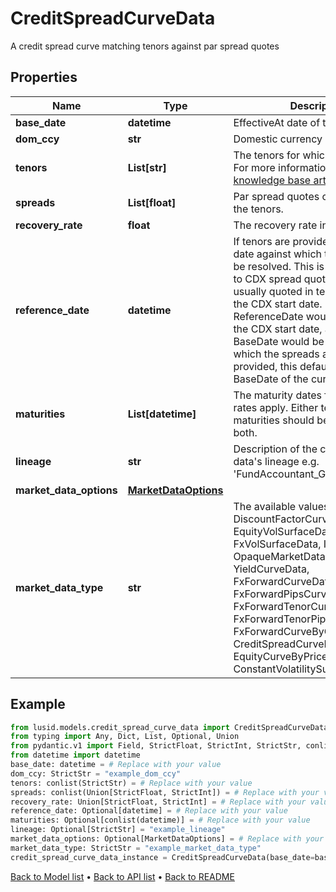 # CreditSpreadCurveData

A credit spread curve matching tenors against par spread quotes
## Properties
Name | Type | Description | Notes
------------ | ------------- | ------------- | -------------
**base_date** | **datetime** | EffectiveAt date of the quoted rates | 
**dom_ccy** | **str** | Domestic currency of the curve | 
**tenors** | **List[str]** | The tenors for which the rates apply For more information on tenors, see [knowledge base article KA-02097](https://support.lusid.com/knowledgebase/article/KA-02097) | 
**spreads** | **List[float]** | Par spread quotes corresponding to the tenors. | 
**recovery_rate** | **float** | The recovery rate in default. | 
**reference_date** | **datetime** | If tenors are provided, this is the date against which the tenors will be resolved. This is of importance to CDX spread quotes, which are usually quoted in tenors relative to the CDX start date. In this case, the ReferenceDate would be equal to the CDX start date, and the BaseDate would be the date for which the spreads are valid. If not provided, this defaults to the BaseDate of the curve. | [optional] 
**maturities** | **List[datetime]** | The maturity dates for which the rates apply. Either tenors or maturities should be provided, not both. | [optional] 
**lineage** | **str** | Description of the complex market data&#39;s lineage e.g. &#39;FundAccountant_GreenQuality&#39;. | [optional] 
**market_data_options** | [**MarketDataOptions**](MarketDataOptions.md) |  | [optional] 
**market_data_type** | **str** | The available values are: DiscountFactorCurveData, EquityVolSurfaceData, FxVolSurfaceData, IrVolCubeData, OpaqueMarketData, YieldCurveData, FxForwardCurveData, FxForwardPipsCurveData, FxForwardTenorCurveData, FxForwardTenorPipsCurveData, FxForwardCurveByQuoteReference, CreditSpreadCurveData, EquityCurveByPricesData, ConstantVolatilitySurface | 
## Example

```python
from lusid.models.credit_spread_curve_data import CreditSpreadCurveData
from typing import Any, Dict, List, Optional, Union
from pydantic.v1 import Field, StrictFloat, StrictInt, StrictStr, conlist, constr, validator
from datetime import datetime
base_date: datetime = # Replace with your value
dom_ccy: StrictStr = "example_dom_ccy"
tenors: conlist(StrictStr) = # Replace with your value
spreads: conlist(Union[StrictFloat, StrictInt]) = # Replace with your value
recovery_rate: Union[StrictFloat, StrictInt] = # Replace with your value
reference_date: Optional[datetime] = # Replace with your value
maturities: Optional[conlist(datetime)] = # Replace with your value
lineage: Optional[StrictStr] = "example_lineage"
market_data_options: Optional[MarketDataOptions] = # Replace with your value
market_data_type: StrictStr = "example_market_data_type"
credit_spread_curve_data_instance = CreditSpreadCurveData(base_date=base_date, dom_ccy=dom_ccy, tenors=tenors, spreads=spreads, recovery_rate=recovery_rate, reference_date=reference_date, maturities=maturities, lineage=lineage, market_data_options=market_data_options, market_data_type=market_data_type)

```

[Back to Model list](../README.md#documentation-for-models) &#8226; [Back to API list](../README.md#documentation-for-api-endpoints) &#8226; [Back to README](../README.md)

